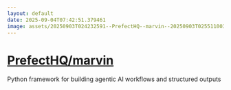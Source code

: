 ```yaml
---
layout: default
date: 2025-09-04T07:42:51.379461
image: assets/20250903T024232591--PrefectHQ--marvin--20250903T025511003--cropped.png
---
```


# [PrefectHQ/marvin](https://github.com/PrefectHQ/marvin)

Python framework for building agentic AI workflows and structured outputs
